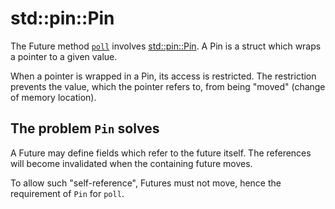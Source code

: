 # std::pin::Pin

The Future method [`poll`][1] involves [std::pin::Pin][2]. A Pin is a struct
which wraps a pointer to a given value.

When a pointer is wrapped in a Pin, its access is restricted. The restriction
prevents the value, which the pointer refers to, from being "moved" (change of
memory location).

## The problem `Pin` solves

A Future may define fields which refer to the future itself. The references
will become invalidated when the containing future moves.

To allow such "self-reference", Futures must not move, hence the requirement
of `Pin` for `poll`.


[1]: https://doc.rust-lang.org/std/future/trait.Future.html#tymethod.poll
[2]: https://doc.rust-lang.org/std/pin/struct.Pin.html